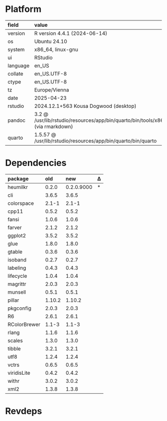 # Platform

|field    |value                                                                             |
|:--------|:---------------------------------------------------------------------------------|
|version  |R version 4.4.1 (2024-06-14)                                                      |
|os       |Ubuntu 24.10                                                                      |
|system   |x86_64, linux-gnu                                                                 |
|ui       |RStudio                                                                           |
|language |en_US                                                                             |
|collate  |en_US.UTF-8                                                                       |
|ctype    |en_US.UTF-8                                                                       |
|tz       |Europe/Vienna                                                                     |
|date     |2025-04-23                                                                        |
|rstudio  |2024.12.1+563 Kousa Dogwood (desktop)                                             |
|pandoc   |3.2 @ /usr/lib/rstudio/resources/app/bin/quarto/bin/tools/x86_64/ (via rmarkdown) |
|quarto   |1.5.57 @ /usr/lib/rstudio/resources/app/bin/quarto/bin/quarto                     |

# Dependencies

|package      |old    |new        |Δ  |
|:------------|:------|:----------|:--|
|heumilkr     |0.2.0  |0.2.0.9000 |*  |
|cli          |3.6.5  |3.6.5      |   |
|colorspace   |2.1-1  |2.1-1      |   |
|cpp11        |0.5.2  |0.5.2      |   |
|fansi        |1.0.6  |1.0.6      |   |
|farver       |2.1.2  |2.1.2      |   |
|ggplot2      |3.5.2  |3.5.2      |   |
|glue         |1.8.0  |1.8.0      |   |
|gtable       |0.3.6  |0.3.6      |   |
|isoband      |0.2.7  |0.2.7      |   |
|labeling     |0.4.3  |0.4.3      |   |
|lifecycle    |1.0.4  |1.0.4      |   |
|magrittr     |2.0.3  |2.0.3      |   |
|munsell      |0.5.1  |0.5.1      |   |
|pillar       |1.10.2 |1.10.2     |   |
|pkgconfig    |2.0.3  |2.0.3      |   |
|R6           |2.6.1  |2.6.1      |   |
|RColorBrewer |1.1-3  |1.1-3      |   |
|rlang        |1.1.6  |1.1.6      |   |
|scales       |1.3.0  |1.3.0      |   |
|tibble       |3.2.1  |3.2.1      |   |
|utf8         |1.2.4  |1.2.4      |   |
|vctrs        |0.6.5  |0.6.5      |   |
|viridisLite  |0.4.2  |0.4.2      |   |
|withr        |3.0.2  |3.0.2      |   |
|xml2         |1.3.8  |1.3.8      |   |

# Revdeps

